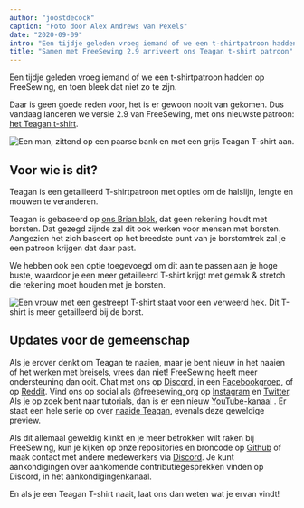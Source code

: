 ```yaml
---
author: "joostdecock"
caption: "Foto door Alex Andrews van Pexels"
date: "2020-09-09"
intro: "Een tijdje geleden vroeg iemand of we een t-shirtpatroon hadden op FreeSewing, en toen bleek dat niet zo te zijn."
title: "Samen met FreeSewing 2.9 arriveert ons Teagan t-shirt patroon"
---
```


Een tijdje geleden vroeg iemand of we een t-shirtpatroon hadden op FreeSewing, en toen bleek dat niet zo te zijn.

Daar is geen goede reden voor, het is er gewoon nooit van gekomen. Dus vandaag lanceren we versie 2.9 van FreeSewing, met ons nieuwste patroon: [het Teagan t-shirt](/designs/teagan/).

![Een man, zittend op een paarse bank en met een grijs Teagan T-shirt aan.](https://posts.freesewing.org/uploads/teagan1_2904162431.jpg)

## Voor wie is dit?

Teagan is een getailleerd T-shirtpatroon met opties om de halslijn, lengte en mouwen te veranderen.

Teagan is gebaseerd op [ons Brian blok](/designs/brian/), dat geen rekening houdt met borsten. Dat gezegd zijnde zal dit ook werken voor mensen met borsten. Aangezien het zich baseert op het breedste punt van je borstomtrek zal je een patroon krijgen dat daar past.

We hebben ook een optie toegevoegd om dit aan te passen aan je hoge buste, waardoor je een meer getailleerd T-shirt krijgt met gemak & stretch die rekening moet houden met je borsten.

![Een vrouw met een gestreept T-shirt staat voor een verweerd hek. Dit T-shirt is meer getailleerd bij de borst.](https://posts.freesewing.org/uploads/teagan3_8ff8115d75.jpg)

## Updates voor de gemeenschap

Als je erover denkt om Teagan te naaien, maar je bent nieuw in het naaien of het werken met breisels, vrees dan niet! FreeSewing heeft meer ondersteuning dan ooit. Chat met ons op [Discord](https://discord.freesewing.org/), in een [Facebookgroep](https://www.facebook.com/groups/627769821272714), of op [Reddit](https://www.reddit.com/r/freesewing/). Vind ons op social als @freesewing_org op [Instagram](https://www.instagram.com/freesewing_org/) en [Twitter](https://twitter.com/freesewing_org). Als je op zoek bent naar tutorials, dan is er een nieuw [YouTube-kanaal](https://www.youtube.com/channel/UCLAyxEL72gHvuKBpa-GmCvQ) . Er staat een hele serie op over [naaide Teagan](https://www.youtube.com/playlist?list=PLY9EmRuXR20Y7FonIHD6mX9yIpFh_emX1), evenals deze geweldige preview.

<YouTube id='3UGJSNxNe8I' />

Als dit allemaal geweldig klinkt en je meer betrokken wilt raken bij FreeSewing, kun je kijken op onze repositories en broncode op [Github](https://github.com/freesewing/) of maak contact met andere medewerkers via [Discord](https://discord.freesewing.org/). Je kunt aankondigingen over aankomende contributiegesprekken vinden op Discord, in het aankondigingenkanaal.

En als je een Teagan T-shirt naait, laat ons dan weten wat je ervan vindt!

